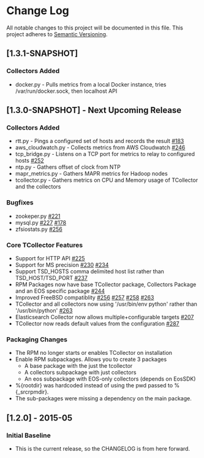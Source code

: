 # Change Log
All notable changes to this project will be documented in this file.
This project adheres to [Semantic Versioning](http://semver.org/).

## [1.3.1-SNAPSHOT]
### Collectors Added
- docker.py - Pulls metrics from a local Docker instance, tries /var/run/docker.sock, then localhost API

## [1.3.0-SNAPSHOT] - Next Upcoming Release
### Collectors Added
- rtt.py - Pings a configured set of hosts and records the result [#183](https://github.com/OpenTSDB/tcollector/pull/183)
- aws_cloudwatch.py - Collects metrics from AWS Cloudwatch [#246](https://github.com/OpenTSDB/tcollector/pull/246)
- tcp_bridge.py - Listens on a TCP port for metrics to relay to configured hosts [#252](https://github.com/OpenTSDB/tcollector/pull/252)
- ntp.py - Gathers offset of clock from NTP
- mapr_metrics.py - Gathers MAPR metrics for Hadoop nodes
- tcollector.py - Gathers metrics on CPU and Memory usage of TCollector and the collectors

### Bugfixes
- zookeper.py [#221](https://github.com/OpenTSDB/tcollector/pull/221)
- mysql.py [#227](https://github.com/OpenTSDB/tcollector/pull/227) [#178](https://github.com/OpenTSDB/tcollector/pull/178)
- zfsiostats.py [#256](https://github.com/OpenTSDB/tcollector/pull/256)

### Core TCollector Features
- Support for HTTP API [#225](https://github.com/OpenTSDB/tcollector/issues/225)
- Support for MS precision [#230](https://github.com/OpenTSDB/tcollector/issues/230) [#234](https://github.com/OpenTSDB/tcollector/pull/234)
- Support TSD_HOSTS comma delimited host list rather than TSD_HOST/TSD_PORT [#237](https://github.com/OpenTSDB/tcollector/pull/237)
- RPM Packages now have base TCollector package, Collectors Package and an EOS specific package [#244](https://github.com/OpenTSDB/tcollector/pull/244)
- Improved FreeBSD compatiblity [#256](https://github.com/OpenTSDB/tcollector/pull/256) [#257](https://github.com/OpenTSDB/tcollector/pull/257) [#258](https://github.com/OpenTSDB/tcollector/pull/258) [#263](https://github.com/OpenTSDB/tcollector/pull/263)
- TCollector and all collectors now using '/usr/bin/env python' rather than '/usr/bin/python' [#263](https://github.com/OpenTSDB/tcollector/pull/263)
- Elasticsearch Collector now allows multiple+configurable targets [#207](https://github.com/OpenTSDB/tcollector/pull/207)
- TCollector now reads default values from the configuration [#287](https://github.com/OpenTSDB/tcollector/pull/287)

### Packaging Changes
- The RPM no longer starts or enables TCollector on installation
- Enable RPM subpackages. Allows you to create 3 packages
  - A base package with the just the tcollector
  - A collectors subpackage with just collectors
  - An eos subpackage with EOS-only collectors (depends on EosSDK)
- %{rootdir} was hardcoded instead of using the pwd passed to %{_srcrpmdir}.
- The sub-packages were missing a dependency on the main package.

## [1.2.0] - 2015-05
### Initial Baseline
- This is the current release, so the CHANGELOG is from here forward.
